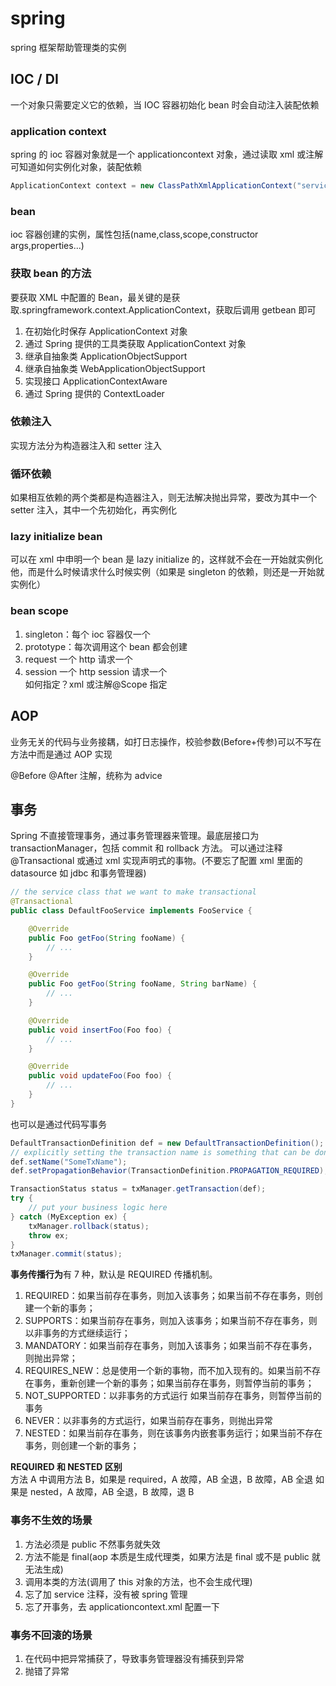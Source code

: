 # spring

spring 框架帮助管理类的实例

## IOC / DI

一个对象只需要定义它的依赖，当 IOC 容器初始化 bean 时会自动注入装配依赖

### application context

spring 的 ioc 容器对象就是一个 applicationcontext 对象，通过读取 xml 或注解可知道如何实例化对象，装配依赖

```java
ApplicationContext context = new ClassPathXmlApplicationContext("services.xml", "daos.xml"); //使用classpath中的xml来初始化applicaitoncontext
```

### bean

ioc 容器创建的实例，属性包括(name,class,scope,constructor args,properties...)

### 获取 bean 的方法

要获取 XML 中配置的 Bean，最关键的是获取.springframework.context.ApplicationContext，获取后调用 getbean 即可

1. 在初始化时保存 ApplicationContext 对象
1. 通过 Spring 提供的工具类获取 ApplicationContext 对象
1. 继承自抽象类 ApplicationObjectSupport
1. 继承自抽象类 WebApplicationObjectSupport
1. 实现接口 ApplicationContextAware
1. 通过 Spring 提供的 ContextLoader

### 依赖注入

实现方法分为构造器注入和 setter 注入

### 循环依赖

如果相互依赖的两个类都是构造器注入，则无法解决抛出异常，要改为其中一个 setter 注入，其中一个先初始化，再实例化

### lazy initialize bean

可以在 xml 中申明一个 bean 是 lazy initialize 的，这样就不会在一开始就实例化他，而是什么时候请求什么时候实例（如果是 singleton 的依赖，则还是一开始就实例化）

### bean scope

1. singleton：每个 ioc 容器仅一个
2. prototype：每次调用这个 bean 都会创建
3. request 一个 http 请求一个
4. session 一个 http session 请求一个  
   如何指定？xml 或注解@Scope 指定

## AOP

业务无关的代码与业务接耦，如打日志操作，校验参数(Before+传参)可以不写在方法中而是通过 AOP 实现

@Before @After 注解，统称为 advice

## 事务

Spring 不直接管理事务，通过事务管理器来管理。最底层接口为 transactionManager，包括 commit 和 rollback 方法。 可以通过注释@Transactional 或通过 xml 实现声明式的事物。(不要忘了配置 xml 里面的 datasource 如 jdbc 和事务管理器)

```java
// the service class that we want to make transactional
@Transactional
public class DefaultFooService implements FooService {

    @Override
    public Foo getFoo(String fooName) {
        // ...
    }

    @Override
    public Foo getFoo(String fooName, String barName) {
        // ...
    }

    @Override
    public void insertFoo(Foo foo) {
        // ...
    }

    @Override
    public void updateFoo(Foo foo) {
        // ...
    }
}


```

也可以是通过代码写事务

```java
DefaultTransactionDefinition def = new DefaultTransactionDefinition();
// explicitly setting the transaction name is something that can be done only programmatically
def.setName("SomeTxName");
def.setPropagationBehavior(TransactionDefinition.PROPAGATION_REQUIRED);

TransactionStatus status = txManager.getTransaction(def);
try {
    // put your business logic here
} catch (MyException ex) {
    txManager.rollback(status);
    throw ex;
}
txManager.commit(status);


```

**事务传播行为**有 7 种，默认是 REQUIRED 传播机制。

1. REQUIRED：如果当前存在事务，则加入该事务；如果当前不存在事务，则创建一个新的事务；
1. SUPPORTS：如果当前存在事务，则加入该事务；如果当前不存在事务，则以非事务的方式继续运行；
1. MANDATORY：如果当前存在事务，则加入该事务；如果当前不存在事务，则抛出异常；
1. REQUIRES_NEW：总是使用一个新的事物，而不加入现有的。如果当前不存在事务，重新创建一个新的事务；如果当前存在事务，则暂停当前的事务；
1. NOT_SUPPORTED：以非事务的方式运行 如果当前存在事务，则暂停当前的事务
1. NEVER：以非事务的方式运行，如果当前存在事务，则抛出异常
1. NESTED：如果当前存在事务，则在该事务内嵌套事务运行；如果当前不存在事务，则创建一个新的事务；

**REQUIRED 和 NESTED 区别**  
方法 A 中调用方法 B，如果是 required，A 故障，AB 全退，B 故障，AB 全退
如果是 nested，A 故障，AB 全退，B 故障，退 B

### 事务不生效的场景

1. 方法必须是 public 不然事务就失效
1. 方法不能是 final(aop 本质是生成代理类，如果方法是 final 或不是 public 就无法生成)
1. 调用本类的方法(调用了 this 对象的方法，也不会生成代理)
1. 忘了加 service 注释，没有被 spring 管理
1. 忘了开事务，去 applicationcontext.xml 配置一下

### 事务不回滚的场景

1. 在代码中把异常捕获了，导致事务管理器没有捕获到异常
2. 抛错了异常

